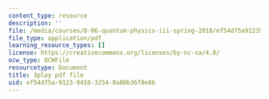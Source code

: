 ```yaml
---
content_type: resource
description: ''
file: /media/courses/8-06-quantum-physics-iii-spring-2018/ef54d75a9123941832540a80b36f8e8b_omqSBV--uQ4.pdf
file_type: application/pdf
learning_resource_types: []
license: https://creativecommons.org/licenses/by-nc-sa/4.0/
ocw_type: OCWFile
resourcetype: Document
title: 3play pdf file
uid: ef54d75a-9123-9418-3254-0a80b36f8e8b
---
```

